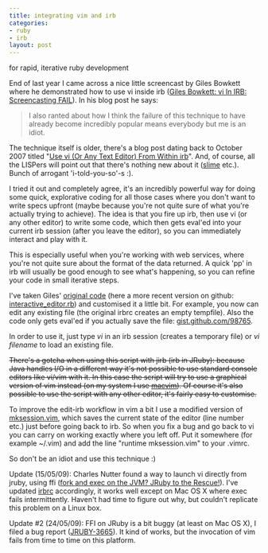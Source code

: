 ```yaml
--- 
title: integrating vim and irb
categories: 
- ruby
- irb
layout: post
---
```


for rapid, iterative ruby development

End of last year I came across a nice little screencast by Giles Bowkett where he demonstrated how to use vi inside irb 
([Giles Bowkett: vi In IRB: Screencasting FAIL](http://gilesbowkett.blogspot.com/2008/11/vi-in-irb-screencasting-fail.html)). 
In his blog post he says:

>I also ranted about how I think the failure of this technique to have already become incredibly popular
>means everybody but me is an idiot.
   
The technique itself is older, there's a blog post dating back to October 2007 titled
"[Use vi (Or Any Text Editor) From Within irb](http://gilesbowkett.blogspot.com/2007/10/use-vi-or-any-text-editor-from-within.html)".
And, of course, all the LISPers will point out that there's nothing new about it ([slime](http://common-lisp.net/project/slime/) etc.). 
Bunch of arrogant 'i-told-you-so'-s :).

I tried it out and completely agree, it's an incredibly powerful way for doing some quick, explorative coding for all those cases
where you don't want to write specs upfront (maybe because you're not quite sure of what you're actually trying to achieve). 
The idea is that you fire up irb, then use vi (or any other editor) to write some code, which then gets eval'ed into your current
irb session (after you leave the editor), so you can immediately interact and play with it. 

This is especially useful when you're working with web services, where you're not quite sure about the format of the data returned. 
A quick 'pp' in irb will usually be good enough to see what's happening, so you can refine your code in small iterative steps.

I've taken Giles' [original code](http://pastie.caboo.se/102939) (here a more recent version on 
github: [interactive_editor.rb](http://github.com/gilesbowkett/utility-belt/blob/0a542e50a3c27f883688358f70c89719be651e4b/lib/utility_belt/interactive_editor.rb))
and customised it a little bit. For example, you now can edit any existing file (the original irbrc creates an empty tempfile). 
Also the code only gets eval'ed if you actually save the file: [gist.github.com/98765](http://gist.github.com/98765).

In order to use it, just type *vi* in an irb session (creates a temporary file) or *vi filename* to load an existing file.

<p style="text-decoration: line-through;">
There's a gotcha when using this script with jirb (irb in JRuby): because Java handles I/O in a different way it's not possible to 
use standard console editors like vi/vim with it. In this case the script will try to use a graphical version of vim instead 
(on my system I use <a href="http://code.google.com/p/macvim/">macvim</a>). Of course it's also possible to use the script with
any other editor, it's fairly easy to customise.
</p>

To improve the edit-irb workflow in vim a bit I use a modified version of [mksession.vim](http://gist.github.com/97573), 
which saves the current state of the editor (line number etc.) just before going back to irb. So when you fix a bug and go back 
to vi you can carry on working exactly where you left off. Put it somewhere (for example ~/.vim) and add the line "runtime 
mksession.vim" to your .vimrc.

So don't be an idiot and use this technique :)

Update (15/05/09): Charles Nutter found a way to launch vi directly from jruby, using ffi 
([fork and exec on the JVM? JRuby to the Rescue!](http://blog.headius.com/2009/05/fork-and-exec-on-jvm-jruby-to-rescue.html)). 
I've updated [irbrc](http://gist.github.com/98765) accordingly, it works well except on Mac OS X where exec fails intermittently.
Haven't had time to figure out why, but couldn't replicate this problem on a Linux box.

Update #2 (24/05/09): FFI on JRuby is a bit buggy (at least on Mac OS X), I
filed a bug report ([JRUBY-3665](http://jira.codehaus.org/browse/JRUBY-3665)). It kind of works, but the invocation of vim fails
from time to time on this platform.

